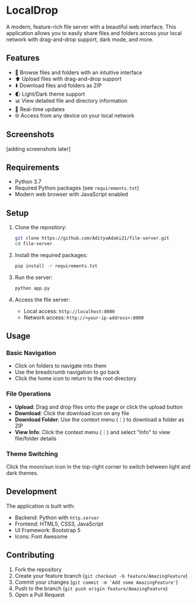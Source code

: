 # LocalDrop

A modern, feature-rich file server with a beautiful web interface. This application allows you to easily share files and folders across your local network with drag-and-drop support, dark mode, and more.

## Features

- 📁 Browse files and folders with an intuitive interface
- ⬆️ Upload files with drag-and-drop support
- ⬇️ Download files and folders as ZIP
- 🌓 Light/Dark theme support
- 📊 View detailed file and directory information
- 🔄 Real-time updates
- 🌐 Access from any device on your local network

## Screenshots

[adding screenshots later]

## Requirements

- Python 3.7
- Required Python packages (see `requirements.txt`)
- Modern web browser with JavaScript enabled

## Setup

1. Clone the repository:
   ```bash
   git clone https://github.com/AdityaAdaki21/file-server.git
   cd file-server
   ```

2. Install the required packages:
   ```bash
   pip install -r requirements.txt
   ```

3. Run the server:
   ```bash
   python app.py
   ```

4. Access the file server:
   - Local access: `http://localhost:8000`
   - Network access: `http://<your-ip-address>:8000`

## Usage

### Basic Navigation
- Click on folders to navigate into them
- Use the breadcrumb navigation to go back
- Click the home icon to return to the root directory

### File Operations
- **Upload**: Drag and drop files onto the page or click the upload button
- **Download**: Click the download icon on any file
- **Download Folder**: Use the context menu (⋮) to download a folder as ZIP
- **View Info**: Click the context menu (⋮) and select "Info" to view file/folder details

### Theme Switching
Click the moon/sun icon in the top-right corner to switch between light and dark themes.

## Development

The application is built with:
- Backend: Python with `http.server`
- Frontend: HTML5, CSS3, JavaScript
- UI Framework: Bootstrap 5
- Icons: Font Awesome

## Contributing

1. Fork the repository
2. Create your feature branch (`git checkout -b feature/AmazingFeature`)
3. Commit your changes (`git commit -m 'Add some AmazingFeature'`)
4. Push to the branch (`git push origin feature/AmazingFeature`)
5. Open a Pull Request

